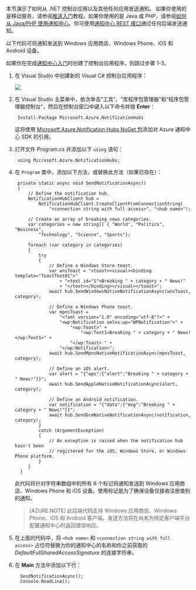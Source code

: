 
本节演示了如何从 .NET 控制台应用以及其他任何应用发送通知。
如果你使用的是移动服务，请参阅[推送入门](/documentation/articles/mobile-services-dotnet-backend-windows-store-dotnet-get-started-push/)教程。如果你使用的是 Java 或 PHP，请参阅[如何从 Java/PHP 使用通知中心](/documentation/articles/notification-hubs-java-backend-how-to/)。你可使用[通知中心 REST 接口](http://msdn.microsoft.com/zh-cn/library/windowsazure/dn223264.aspx)通过任何后端发送通知。

以下代码可将通知发送到 Windows 应用商店、Windows Phone、iOS 和 Android 设备。

如果你在完成[通知中心入门][get-started]时创建了控制台应用程序，则跳过步骤 1-3。

1. 在 Visual Studio 中创建新的 Visual C# 控制台应用程序：

   	![][13]

2. 在 Visual Studio 主菜单中，依次单击“工具”、“库程序包管理器”和“程序包管理器控制台”，然后在控制台窗口中键入以下命令并按 **Enter**：

        Install-Package Microsoft.Azure.NotificationHubs
 	
	这将使用 <a href="http://www.nuget.org/packages/Microsoft.Azure.NotificationHubs/">Microsoft.Azure.Notification Hubs NuGet 包</a>添加对 Azure 通知中心 SDK 的引用。

3. 打开文件 Program.cs 并添加以下 `using` 语句：

        using Microsoft.Azure.NotificationHubs;

4. 在 `Program` 类中，添加以下方法，或替换此方法（如果已存在）：

        private static async void SendNotificationAsync()
        {
			// Define the notification hub.
		    NotificationHubClient hub = 
				NotificationHubClient.CreateClientFromConnectionString(
					"<connection string with full access>", "<hub name>");
		
		    // Create an array of breaking news categories.
		    var categories = new string[] { "World", "Politics", "Business", 
		        "Technology", "Science", "Sports"};
		
            foreach (var category in categories)
            {
                try
                {
                    // Define a Windows Store toast.
                    var wnsToast = "<toast><visual><binding template="ToastText01">" 
                        + "<text id="1">Breaking " + category + " News!" 
                        + "</text></binding></visual></toast>";         
                    await hub.SendWindowsNativeNotificationAsync(wnsToast, category);

                    // Define a Windows Phone toast.
                    var mpnsToast =
                        "<?xml version="1.0" encoding="utf-8"?>" +
                        "<wp:Notification xmlns:wp="WPNotification">" +
                            "<wp:Toast>" +
                                "<wp:Text1>Breaking " + category + " News!</wp:Text1>" +
                            "</wp:Toast> " +
                        "</wp:Notification>";         
                    await hub.SendMpnsNativeNotificationAsync(mpnsToast, category);

                    // Define an iOS alert.
                    var alert = "{"aps":{"alert":"Breaking " + category + " News!"}}";
                    await hub.SendAppleNativeNotificationAsync(alert, category);

					// Define an Android notification.
                    var notification = "{"data":{"msg":"Breaking " + category + " News!"}}";
                    await hub.SendGcmNativeNotificationAsync(notification, category);
                }
                catch (ArgumentException)
                {
                    // An exception is raised when the notification hub hasn't been 
                    // registered for the iOS, Windows Store, or Windows Phone platform. 
                }
            }
		 }

	此代码将针对字符串数组中的所有 6 个标记将通知发送到 Windows 应用商店、Windows Phone 和 iOS 设备。使用标记是为了确保设备仅接收注册类别的通知。
	
	> [AZURE.NOTE] 此后端代码支持 Windows 应用商店、Windows Phone、iOS 和 Android 客户端。发送方法将在尚未为特定客户端平台配置通知中心时返回错误响应。

6. 在上面的代码中，将 `<hub name>` 和 `<connection string with full access>` 占位符替换为你的通知中心的名称和你之前获取的 *DefaultFullSharedAccessSignature* 的连接字符串。

7. 在 **Main** 方法中添加以下行：

         SendNotificationAsync();
		 Console.ReadLine();

<!-- Anchors -->

[通过控制台应用]: #console
[通过移动服务]: #mobile-services
[运行应用并生成通知]: #test-app

<!-- Images. -->
[13]: ./media/notification-hubs-back-end/notification-hub-create-console-app.png

[15]: ./media/notification-hubs-back-end/notification-hub-scheduler1.png
[16]: ./media/notification-hubs-back-end/notification-hub-scheduler2.png

<!-- URLs. -->

[get-started]: /documentation/articles/notification-hubs-windows-store-dotnet-get-started/
[Use Notification Hubs to send notifications to users]: /documentation/articles/tutorial-notify-users-mobileservices/
[Get started with Mobile Services]: /documentation/articles/mobile-services-javascript-backend-windows-store-dotnet-get-started/#create-new-service/
[wns object]: http://go.microsoft.com/fwlink/p/?LinkId=260591
[Notification Hubs Guidance]: http://msdn.microsoft.com/zh-cn/library/jj927170.aspx
[Notification Hubs How-To for Windows Store]: http://msdn.microsoft.com/zh-cn/library/jj927172.aspx
[Notification Hubs REST interface]: http://msdn.microsoft.com/zh-cn/library/windowsazure/dn223264.aspx

<!---HONumber=Mooncake_1017_2016-->
